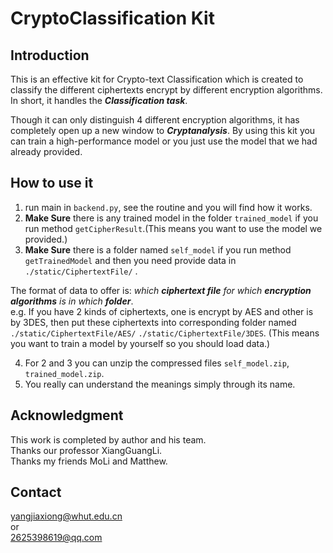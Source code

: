 # CryptoClassification Kit     
## Introduction
This is an effective kit for Crypto-text Classification which is created to classify the different ciphertexts encrypt 
by different encryption algorithms. In short, it handles the _**Classification task**_.      

Though it can only distinguish 4 different encryption algorithms, it has completely open up a new window to 
_**Cryptanalysis**_. By using this kit you can train a high-performance model or you just use the model that we had 
already provided.    

## How to use it
 1. run main in `backend.py`, see the routine and you will find how it works.    
 2. **Make Sure** there is any trained model in the folder `trained_model` if you run method `getCipherResult`.(This 
 means you want to use the model we provided.)
 3. **Make Sure** there is a folder named `self_model` if you run method `getTrainedModel` and then you need provide data
 in `./static/CiphertextFile/` .  
    
 The format of data to offer is:  _which **ciphertext file** for which **encryption algorithms** is in which **folder**_.     
 e.g. If you have 2 kinds of ciphertexts, one is encrypt by AES  and other is by 3DES, then put these ciphertexts into 
 corresponding folder named `./static/CiphertextFile/AES/` `./static/CiphertextFile/3DES`.
 (This means you want to train a model by yourself so you should load data.)    
 
 4. For 2 and 3 you can unzip the compressed files `self_model.zip`, `trained_model.zip`.    
 5. You really can understand the meanings simply through its name.

## Acknowledgment
 This work is completed by author and his team.    
 Thanks our professor XiangGuangLi.    
 Thanks my friends MoLi and Matthew.

## Contact
 yangjiaxiong@whut.edu.cn     
 or    
 2625398619@qq.com
